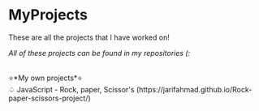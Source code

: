 # MyProjects
These are all the projects that I have worked on! <br>
<p><em>All of these projects can be found in my repositories (: </em> </p> <br>
⭐*My own projects*⭐<br>
♤ JavaScript - Rock, paper, Scissor's (https://jarifahmad.github.io/Rock-paper-scissors-project/) <br>
